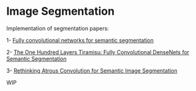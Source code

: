 # Image Segmentation
Implementation of segmentation papers:

1- [Fully convolutional networks for semantic segmentation](https://arxiv.org/abs/1605.06211)

2- [The One Hundred Layers Tiramisu: Fully Convolutional DenseNets for Semantic Segmentation](https://arxiv.org/abs/1611.09326)

3- [Rethinking Atrous Convolution for Semantic Image Segmentation](https://arxiv.org/pdf/1706.05587.pdf)


WIP